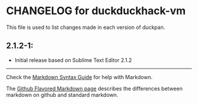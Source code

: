 # CHANGELOG for duckduckhack-vm

This file is used to list changes made in each version of duckpan.

## 2.1.2-1:

* Initial release based on Sublime Text Editor 2.1.2

- - -
Check the [Markdown Syntax Guide](http://daringfireball.net/projects/markdown/syntax) for help with Markdown.

The [Github Flavored Markdown page](http://github.github.com/github-flavored-markdown/) describes the differences between markdown on github and standard markdown.
